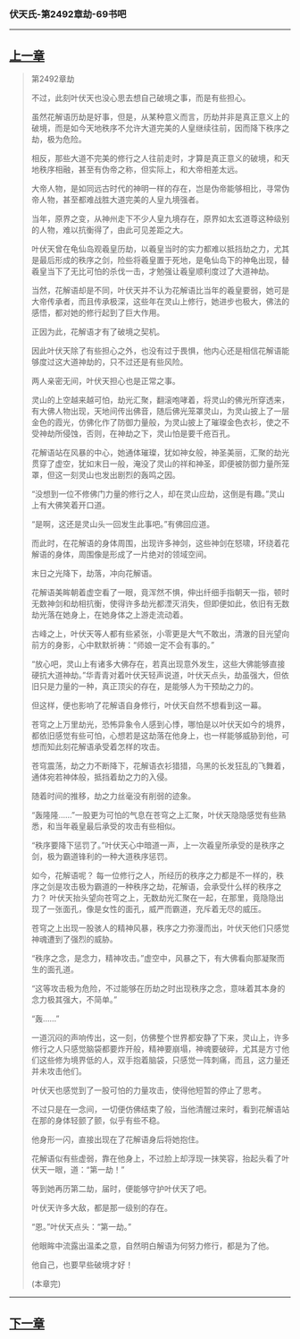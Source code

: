 ### 伏天氏-第2492章劫-69书吧

--------
[上一章](./618f9389507c630d2f6c099d4f0af8be.md)
--------


>
>
>
>第2492章劫
>
>不过，此刻叶伏天也没心思去想自己破境之事，而是有些担心。
>
>虽然花解语历劫是好事，但是，从某种意义而言，历劫并非是真正意义上的破境，而是如今天地秩序不允许大道完美的人皇继续往前，因而降下秩序之劫，极为危险。
>
>相反，那些大道不完美的修行之人往前走时，才算是真正意义的破境，和天地秩序相融，甚至有伪帝之称，但实际上，和大帝相差太远。
>
>大帝人物，是如同远古时代的神明一样的存在，岂是伪帝能够相比，寻常伪帝人物，甚至都难战胜大道完美的人皇九境强者。
>
>当年，原界之变，从神州走下不少人皇九境存在，原界如太玄道尊这种级别的人物，难以抗衡得了，由此可见差距之大。
>
>叶伏天曾在龟仙岛观羲皇历劫，以羲皇当时的实力都难以抵挡劫之力，尤其是最后形成的秩序之剑，险些将羲皇置于死地，是龟仙岛下的神龟出现，替羲皇当下了无比可怕的杀伐一击，才勉强让羲皇顺利度过了大道神劫。
>
>当然，花解语却是不同，叶伏天并不认为花解语比当年的羲皇要弱，她可是大帝传承者，而且传承极深，这些年在灵山上修行，她进步也极大，佛法的感悟，都对她的修行起到了巨大作用。
>
>正因为此，花解语才有了破境之契机。
>
>因此叶伏天除了有些担心之外，也没有过于畏惧，他内心还是相信花解语能够度过这大道神劫的，只不过还是有些风险。
>
>两人亲密无间，叶伏天担心也是正常之事。
>
>灵山的上空越来越可怕，劫光汇聚，翻滚咆哮着，将灵山的佛光所穿透来，有大佛人物出现，天地间传出佛音，随后佛光笼罩灵山，为灵山披上了一层金色的霞光，仿佛化作了防御力量般，为灵山披上了璀璨金色衣衫，使之不受神劫所侵蚀，否则，在神劫之下，灵山怕是要千疮百孔。
>
>花解语站在风暴的中心，她通体璀璨，犹如神女般，神圣美丽，汇聚的劫光贯穿了虚空，犹如末日一般，淹没了灵山的祥和神圣，即便被防御力量所笼罩，但这一刻灵山也发出剧烈的轰鸣之因。
>
>“没想到一位不修佛门力量的修行之人，却在灵山应劫，这倒是有趣。”灵山上有大佛笑着开口道。
>
>“是啊，这还是灵山头一回发生此事吧。”有佛回应道。
>
>而此时，在花解语的身体周围，出现许多神剑，这些神剑在怒啸，环绕着花解语的身体，周围像是形成了一片绝对的领域空间。
>
>末日之光降下，劫落，冲向花解语。
>
>花解语美眸朝着虚空看了一眼，竟浑然不惧，伸出纤细手指朝天一指，顿时无数神剑和劫相抗衡，使得许多劫光都湮灭消失，但即便如此，依旧有无数劫光落在她身上，在她身体之上游走流动着。
>
>古峰之上，叶伏天等人都有些紧张，小零更是大气不敢出，清澈的目光望向前方的身影，心中默默祈祷：“师娘一定不会有事的。”
>
>“放心吧，灵山上有诸多大佛存在，若真出现意外发生，这些大佛能够直接硬抗大道神劫。”华青青对着叶伏天轻声说道，叶伏天点头，劫虽强大，但依旧只是力量的一种，真正顶尖的存在，是能够人为干预劫之力的。
>
>但这样，便也影响了花解语自身修行，叶伏天自然不想看到这一幕。
>
>苍穹之上万里劫光，恐怖异象令人感到心悸，哪怕是以叶伏天如今的境界，都依旧感觉有些可怕，心想若是这劫落在他身上，也一样能够威胁到他，可想而知此刻花解语承受着怎样的攻击。
>
>苍穹震荡，劫之力不断降下，花解语衣衫猎猎，乌黑的长发狂乱的飞舞着，通体宛若神体般，抵挡着劫之力的入侵。
>
>随着时间的推移，劫之力丝毫没有削弱的迹象。
>
>“轰隆隆……”一股更为可怕的气息在苍穹之上汇聚，叶伏天隐隐感觉有些熟悉，和当年羲皇最后承受的攻击有些相似。
>
>“秩序要降下惩罚了。”叶伏天心中暗道一声，上一次羲皇所承受的是秩序之剑，极为霸道锋利的一种大道秩序惩罚。
>
>如今，花解语呢？
>每一位修行之人，所经历的秩序之力都是不一样的，秩序之剑是攻击极为霸道的一种秩序之劫，花解语，会承受什么样的秩序之力？
>叶伏天抬头望向苍穹之上，无数劫光汇聚在一起，在那里，竟隐隐出现了一张面孔，像是女性的面孔，威严而霸道，充斥着无尽的威压。
>
>苍穹之上出现一股骇人的精神风暴，秩序之力弥漫而出，叶伏天他们只感觉神魂遭到了强烈的威胁。
>
>“秩序之念，是念力，精神攻击。”虚空中，风暴之下，有大佛看向那凝聚而生的面孔道。
>
>“这等攻击极为危险，不过能够在历劫之时出现秩序之念，意味着其本身的念力极其强大，不简单。”
>
>“轰……”
>
>一道沉闷的声响传出，这一刻，仿佛整个世界都安静了下来，灵山上，许多修行之人只感觉脑袋都要炸开般，精神要崩塌，神魂要破碎，尤其是方寸他们这些修为境界低的人，双手抱着脑袋，只感觉一阵刺痛，而且，这力量还并未攻击他们。
>
>叶伏天也感觉到了一股可怕的力量攻击，使得他短暂的停止了思考。
>
>不过只是在一念间，一切便仿佛结束了般，当他清醒过来时，看到花解语站在那的身体轻颤了颤，似乎有些不稳。
>
>他身形一闪，直接出现在了花解语身后将她抱住。
>
>花解语似有些虚弱，靠在他身上，不过脸上却浮现一抹笑容，抬起头看了叶伏天一眼，道：“第一劫！”
>
>等到她再历第二劫，届时，便能够守护叶伏天了吧。
>
>叶伏天许多大敌，都是那一级别的存在。
>
>“恩。”叶伏天点头：“第一劫。”
>
>他眼眸中流露出温柔之意，自然明白解语为何努力修行，都是为了他。
>
>他自己，也要早些破境才好！
>
>(本章完)
>
>

--------
[下一章](./e553feebd767da46f8b61654c33ef9e6.md)
--------
